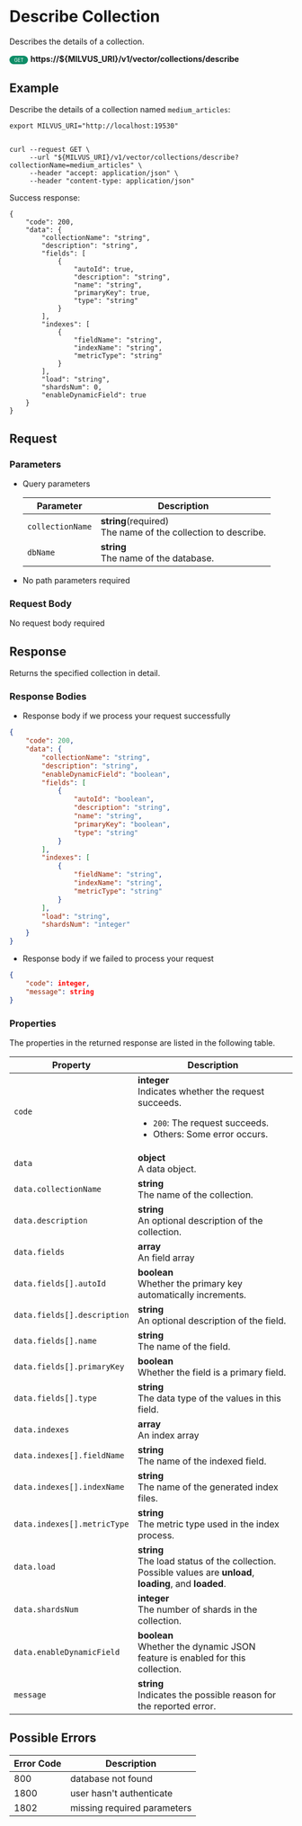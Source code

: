 # Describe Collection

Describes the details of a collection.

<div>
    <div style="display: inline-block; background: #0d8d67; font-size: 0.6em; border-radius: 10px; color: #ffffff; padding: 0.3em 1em;">
        <span>GET</span>
    </div>
    <span style="font-weight: bold;">  https://${MILVUS_URI}/v1/vector/collections/describe</span>
</div>

## Example


Describe the details of a collection named `medium_articles`:

```shell
export MILVUS_URI="http://localhost:19530"


curl --request GET \
     --url "${MILVUS_URI}/v1/vector/collections/describe?collectionName=medium_articles" \
     --header "accept: application/json" \
     --header "content-type: application/json"
```

Success response:

```shell
{
    "code": 200,
    "data": {
        "collectionName": "string",
        "description": "string",
        "fields": [
            {
                "autoId": true,
                "description": "string",
                "name": "string",
                "primaryKey": true,
                "type": "string"
            }
        ],
        "indexes": [
            {
                "fieldName": "string",
                "indexName": "string",
                "metricType": "string"
            }
        ],
        "load": "string",
        "shardsNum": 0,
        "enableDynamicField": true
    }
}
```



## Request

### Parameters

- Query parameters

    | Parameter        | Description                                                                               |
    |------------------|-------------------------------------------------------------------------------------------|
    | `collectionName`  | **string**(required)<br>The name of the collection to describe.|
    | `dbName`  | **string**<br>The name of the database.|

- No path parameters required

### Request Body

No request body required

## Response

Returns the specified collection in detail.

### Response Bodies

- Response body if we process your request successfully

```json
{
    "code": 200,
    "data": {
        "collectionName": "string",
        "description": "string",
        "enableDynamicField": "boolean",
        "fields": [
            {
                "autoId": "boolean",
                "description": "string",
                "name": "string",
                "primaryKey": "boolean",
                "type": "string"
            }
        ],
        "indexes": [
            {
                "fieldName": "string",
                "indexName": "string",
                "metricType": "string"
            }
        ],
        "load": "string",
        "shardsNum": "integer"
    }
}
```

- Response body if we failed to process your request

```json
{
    "code": integer,
    "message": string
}
```

### Properties

The properties in the returned response are listed in the following table.

| Property | Description                                                                                                                                 |
|----------|---------------------------------------------------------------------------------------------------------------------------------------------|
| `code`   | **integer**<br>Indicates whether the request succeeds.<br><ul><li>`200`: The request succeeds.</li><li>Others: Some error occurs.</li></ul> |
| `data`    | **object**<br>A data object. |
| `data.collectionName`   | **string**<br>The name of the collection. |
| `data.description`   | **string**<br>An optional description of the collection. |
| `data.fields`   | **array**<br>An field array |
| `data.fields[].autoId`   | **boolean**<br>Whether the primary key automatically increments. |
| `data.fields[].description`   | **string**<br>An optional description of the field. |
| `data.fields[].name`   | **string**<br>The name of the field. |
| `data.fields[].primaryKey`   | **boolean**<br>Whether the field is a primary field. |
| `data.fields[].type`   | **string**<br>The data type of the values in this field. |
| `data.indexes`   | **array**<br>An index array |
| `data.indexes[].fieldName`   | **string**<br>The name of the indexed field. |
| `data.indexes[].indexName`   | **string**<br>The name of the generated index files. |
| `data.indexes[].metricType`   | **string**<br>The metric type used in the index process. |
| `data.load`   | **string**<br>The load status of the collection. Possible values are **unload**, **loading**, and **loaded**. |
| `data.shardsNum`   | **integer**<br>The number of shards in the collection. |
| `data.enableDynamicField`   | **boolean**<br>Whether the dynamic JSON feature is enabled for this collection. |
| `message`  | **string**<br>Indicates the possible reason for the reported error. |

## Possible Errors

| Error Code | Description |
| --- | --- |
| 800 | database not found |
| 1800 | user hasn't authenticate |
| 1802 | missing required parameters |
